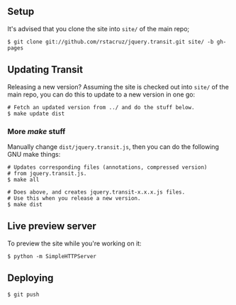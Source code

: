 Setup
-----

It's advised that you clone the site into `site/` of the main repo;

    $ git clone git://github.com/rstacruz/jquery.transit.git site/ -b gh-pages

Updating Transit
----------------

Releasing a new version? Assuming the site is checked out into `site/` of the 
main repo, you can do this to update to a new version in one go:

    # Fetch an updated version from ../ and do the stuff below.
    $ make update dist

### More _make_ stuff

Manually change `dist/jquery.transit.js`, then you can do the following GNU make 
things:

    # Updates corresponding files (annotations, compressed version)
    # from jquery.transit.js.
    $ make all

    # Does above, and creates jquery.transit-x.x.x.js files.
    # Use this when you release a new version.
    $ make dist

Live preview server
-------------------

To preview the site while you're working on it:

    $ python -m SimpleHTTPServer

Deploying
---------

    $ git push
